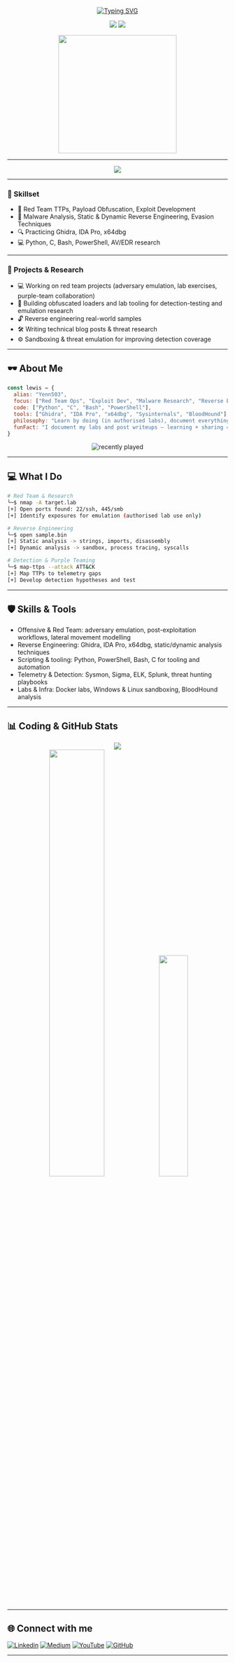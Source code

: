 <p align="center">
  <a href="https://readme-typing-svg.demolab.com/demo/">
    <img src="https://readme-typing-svg.demolab.com?font=Fira+Code&pause=1000&color=FB1348&background=FFFFFF00&center=true&vCenter=true&width=435&lines=CyberSecurity+Analyst;Red+Team+Ops+%2F+Exploit+Dev;Malware+Researcher+%26+Reverse+Engineer;Cybersec+Student" alt="Typing SVG" />
  </a>
</p>

<p align="center">
  <img src="https://img.shields.io/badge/Status-Active-red?style=flat-square&logo=ghost" />
  <img src="https://img.shields.io/badge/Role-Cybersecurity%20Analyst-blue?style=flat-square&logo=security" />
</p>

<p align="center">
  <img src="https://media1.giphy.com/media/v1.Y2lkPTc5MGI3NjExN3o0dnkxbjhzNjlvMG9saWl0ajA3YW53b2Q5eWt0aWJ2Y2hvMW94MyZlcD12MV9pbnRlcm5hbF9naWZfYnlfaWQmY3Q9Zw/Ya63hjCGVaHjmXzWy0/giphy.gif" width="270" />
</p>

---

<p align="center">
  <img src="https://readme-typing-svg.herokuapp.com?font=Fira+Code&weight=600&size=28&pause=1000&color=00FFEA&center=true&vCenter=true&width=800&lines=Keep+Learning+to+Keep+Hacking;Red+Team+Ops+%7C+Exploit+Dev+%7C+Malware+Research;Think+like+an+attacker%2C+build+defenses" />
</p>

---

### 🧰 Skillset

- 🧠 Red Team TTPs, Payload Obfuscation, Exploit Development  
- 🐛 Malware Analysis, Static & Dynamic Reverse Engineering, Evasion Techniques  
- 🔍 Practicing Ghidra, IDA Pro, x64dbg  
- 💻 Python, C, Bash, PowerShell, AV/EDR research  

---

### 🚧 Projects & Research

- 💻 Working on red team projects (adversary emulation, lab exercises, purple-team collaboration)  
- 🧬 Building obfuscated loaders and lab tooling for detection-testing and emulation research  
- 🔓 Reverse engineering real-world samples
- 🛠️ Writing technical blog posts & threat research  
- ⚙️ Sandboxing & threat emulation for improving detection coverage

---

## 🕶️ About Me

```js
const lewis = {
  alias: "Yenn503",
  focus: ["Red Team Ops", "Exploit Dev", "Malware Research", "Reverse Engineering"],
  code: ["Python", "C", "Bash", "PowerShell"],
  tools: ["Ghidra", "IDA Pro", "x64dbg", "Sysinternals", "BloodHound"],
  philosophy: "Learn by doing (in authorised labs), document everything, always follow ethics and scope.",
  funFact: "I document my labs and post writeups — learning + sharing = growth."
}
```

<p align="center">
  <img src="https://spotify-recently-played-readme.vercel.app/api?user=q9xye640hf6t1qbby3f2pe2e8&count=2" alt="recently played" />
</p>

---

## 💻 What I Do

```bash
# Red Team & Research
└─$ nmap -A target.lab
[+] Open ports found: 22/ssh, 445/smb
[+] Identify exposures for emulation (authorised lab use only)

# Reverse Engineering
└─$ open sample.bin
[+] Static analysis -> strings, imports, disassembly
[+] Dynamic analysis -> sandbox, process tracing, syscalls

# Detection & Purple Teaming
└─$ map-ttps --attack ATT&CK
[+] Map TTPs to telemetry gaps
[+] Develop detection hypotheses and test
```

---

## 🛡️ Skills & Tools

- Offensive & Red Team: adversary emulation, post-exploitation workflows, lateral movement modelling  
- Reverse Engineering: Ghidra, IDA Pro, x64dbg, static/dynamic analysis techniques  
- Scripting & tooling: Python, PowerShell, Bash, C for tooling and automation  
- Telemetry & Detection: Sysmon, Sigma, ELK, Splunk, threat hunting playbooks  
- Labs & Infra: Docker labs, Windows & Linux sandboxing, BloodHound analysis

---

## 📊 Coding & GitHub Stats
<div align="center">
  <img src="https://github-readme-stats.vercel.app/api?username=Yenn503&show_icons=true&theme=tokyonight&hide_border=true&bg_color=0d1117&title_color=FF0000&icon_color=00FFEA" /><br>
  <img src="https://github-readme-streak-stats.herokuapp.com/?user=Yenn503&theme=highcontrast&hide_border=true" width="50%" />
  <img src="https://github-readme-stats.vercel.app/api/top-langs/?username=Yenn503&theme=highcontrast&hide_border=true&include_all_commits=true&count_private=true&layout=compact" width="36%" />
</div>

---

## 🌐 Connect with me
[![Linkedin](https://img.shields.io/badge/LinkedIn-0d1117?style=for-the-badge&logo=linkedin&logoColor=00FFEA)](https://www.linkedin.com/in/lewis-desmond-a7b00b204)
[![Medium](https://img.shields.io/badge/Medium-0d1117?style=for-the-badge&logo=medium&logoColor=000000)](https://medium.com/@lewisgames1995)
[![YouTube](https://img.shields.io/badge/YouTube-0d1117?style=for-the-badge&logo=youtube&logoColor=FF0000)](https://www.youtube.com/@jyenn3740)
[![GitHub](https://img.shields.io/badge/GitHub-0d1117?style=for-the-badge&logo=github&logoColor=FFFFFF)](https://github.com/Yenn503)

---
